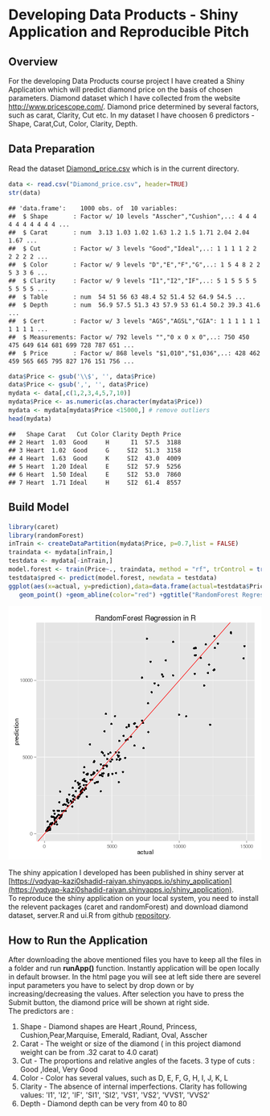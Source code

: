 
# Developing Data Products - Shiny Application and Reproducible Pitch

## Overview
For the developing Data Products course project I have created a Shiny Application which will predict diamond price on the basis of chosen parameters. Diamond dataset which I have collected from the website http://www.pricescope.com/. Diamond price determined by several factors, such as carat, Clarity, Cut etc. In my dataset I have choosen 6 predictors - Shape, Carat,Cut, Color, Clarity, Depth.

## Data Preparation
Read the dataset [Diamond_price.csv](https://github.com/Kazishadidraiyan/Course-Project-Shiny-Application-and-Reproducible-Pitch) which is in the current directory.

```r
data <- read.csv("Diamond_price.csv", header=TRUE)
str(data)
```

```
## 'data.frame':	1000 obs. of  10 variables:
##  $ Shape       : Factor w/ 10 levels "Asscher","Cushion",..: 4 4 4 4 4 4 4 4 4 4 ...
##  $ Carat       : num  3.13 1.03 1.02 1.63 1.2 1.5 1.71 2.04 2.04 1.67 ...
##  $ Cut         : Factor w/ 3 levels "Good","Ideal",..: 1 1 1 1 2 2 2 2 2 2 ...
##  $ Color       : Factor w/ 9 levels "D","E","F","G",..: 1 5 4 8 2 2 5 3 3 6 ...
##  $ Clarity     : Factor w/ 9 levels "I1","I2","IF",..: 5 1 5 5 5 5 5 5 5 5 ...
##  $ Table       : num  54 51 56 63 48.4 52 51.4 52 64.9 54.5 ...
##  $ Depth       : num  56.9 57.5 51.3 43 57.9 53 61.4 50.2 39.3 41.6 ...
##  $ Cert        : Factor w/ 3 levels "AGS","AGSL","GIA": 1 1 1 1 1 1 1 1 1 1 ...
##  $ Measurements: Factor w/ 792 levels "","0 x 0 x 0",..: 750 450 475 649 614 681 699 728 787 651 ...
##  $ Price       : Factor w/ 868 levels "$1,010","$1,036",..: 428 462 459 565 665 795 827 176 151 756 ...
```

```r
data$Price <- gsub('\\$', '', data$Price)
data$Price <- gsub(',', '', data$Price)
mydata <- data[,c(1,2,3,4,5,7,10)]
mydata$Price <- as.numeric(as.character(mydata$Price))
mydata <- mydata[mydata$Price <15000,] # remove outliers
head(mydata)
```

```
##   Shape Carat   Cut Color Clarity Depth Price
## 2 Heart  1.03  Good     H      I1  57.5  3188
## 3 Heart  1.02  Good     G     SI2  51.3  3158
## 4 Heart  1.63  Good     K     SI2  43.0  4009
## 5 Heart  1.20 Ideal     E     SI2  57.9  5256
## 6 Heart  1.50 Ideal     E     SI2  53.0  7860
## 7 Heart  1.71 Ideal     H     SI2  61.4  8557
```

## Build Model

```r
library(caret)
library(randomForest)
inTrain <- createDataPartition(mydata$Price, p=0.7,list = FALSE)
traindata <- mydata[inTrain,]
testdata <- mydata[-inTrain,]
model.forest <- train(Price~., traindata, method = "rf", trControl = trainControl(method = "cv", number = 3))
testdata$pred <- predict(model.forest, newdata = testdata)
ggplot(aes(x=actual, y=prediction),data=data.frame(actual=testdata$Price, prediction=predict(model.forest, testdata)))+ 
   geom_point() +geom_abline(color="red") +ggtitle("RandomForest Regression in R" )
```

![plot of chunk unnamed-chunk-2](figure/unnamed-chunk-2-1.png) 

The shiny appication I developed has been published in shiny server at [https://vqdyap-kazi0shadid-raiyan.shinyapps.io/shiny_application](https://vqdyap-kazi0shadid-raiyan.shinyapps.io/shiny_application).     
To reproduce the shiny application on your local system, you need to install the relevent packages (caret and randomForest) and download diamond dataset, server.R and ui.R from github [repository](https://github.com/Kazishadidraiyan/Course-Project-Shiny-Application-and-Reproducible-Pitch).     

## How to Run the Application
After downloading the above mentioned files you have to keep all the files in a folder and run **runApp()** function. Instantly application will be open locally in default browser. In the html page you will see at left side there are severel input parameters you have to select by drop down or by increasing/decreasing the values. After selection you have to press the Submit button, the diamond price will be shown at right side.   
The predictors are :    
1. Shape - Diamond shapes are Heart ,Round, Princess, Cushion,Pear,Marquise, Emerald, Radiant, Oval, Asscher    
2. Carat - The weight or size of the diamond ( in this project diamond weight can be from .32 carat to 4.0 carat)     
3. Cut - The proportions and relative angles of the facets. 3 type of cuts : Good ,Ideal, Very Good    
4. Color - Color has several values, such as D, E, F, G, H, I, J, K, L       
5. Clarity - The absence of internal imperfections. Clarity has following values: 'I1', 'I2', 'IF', 'SI1', 'SI2', 'VS1', 'VS2', 'VVS1', 'VVS2'     
6. Depth - Diamond depth can be very from 40 to 80          
